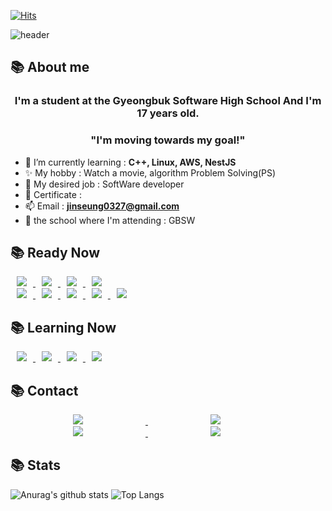 [![Hits](https://hits.seeyoufarm.com/api/count/incr/badge.svg?url=https%3A%2F%2Fgithub.com%2Fjinseung0327&count_bg=%23514FB4&title_bg=%233B34C4&icon=github.svg&icon_color=%23ABA0D0&title=Github&edge_flat=true)](https://hits.seeyoufarm.com)

![header](https://capsule-render.vercel.app/api?type=shark&color=auto&height=250&section=header&text=Jinseung's%20GitHub&fontSize=70&animation=scaleIn)

## 📚 About me
<h3 align="center">I'm a student at the Gyeongbuk Software High School And I'm 17 years old.</h3>
<h3 align="center">"I'm moving towards my goal!"</h3>

- 🌱 I’m currently learning : **C++, Linux, AWS, NestJS**
- ✨ My hobby : Watch a movie, algorithm Problem Solving(PS)
- 🧨 My desired job : SoftWare developer
- 📝 Certificate :
- 📫 Email : **jinseung0327@gmail.com**
- 🏫 the school where I'm attending : GBSW



## 📚 Ready Now



<a href="">
    <img 
        src="https://img.shields.io/badge/-C-blue?style-flat-square&logo=c&oColor=white"
        style="height : auto; margin-left : 10px; margin-right : 10px;"/>
</a>


<a href="">
    <img 
        src="https://img.shields.io/badge/-Linux-white?style-flat-square&logo=Linux&logoColor=yellow" 
        style="height : auto; margin-left : 10px; margin-right : 10px;"/>
</a>

<a href="">
    <img 
        src="https://img.shields.io/badge/-AmazonAWS-critical?style-flat-square&logo=amazonaws&logoColor=white"
        style="height : auto; margin-left : 10px; margin-right : 10px;"/>
</a>
<a href="">
    <img 
        src="https://img.shields.io/badge/-NodeJs-yellow?style-flat-square&logo=nodedotjs&logoColor=black"
        style="height : auto; margin-left : 10px; margin-right : 10px;"/>
</a>
<br>
<a href="">
    <img 
        src="https://img.shields.io/badge/-Express-black?style-flat-square&logo=express&logoColor=white"
        style="height : auto; margin-left : 10px; margin-right : 10px;"/>
</a>

<a href="">
    <img 
        src="https://img.shields.io/badge/-HTML5-red?style-flat-square&logo=html5&logoColor=white"
        style="height : auto; margin-left : 10px; margin-right : 10px;"/>
</a>



<a href="">
    <img 
        src="https://img.shields.io/badge/-Java-inactive?style-flat-square&logo=java&logoColor=white"
        style="height : auto; margin-left : 10px; margin-right : 10px;"/>
</a>
<a href="">
    <img 
        src="https://img.shields.io/badge/-MySQL-blue?style-flat-square&logo=MySQL&logoColor=white"
        style="height : auto; margin-left : 10px; margin-right : 10px;"/>
</a>

<a href="">
    <img 
        src="https://img.shields.io/badge/-SQL Server-white?style-flat-square&logo=microsoftsqlserver&logoColor=black" 
        style="height : auto; margin-left : 10px; margin-right : 10px;"/>
</a>


## 📚 Learning Now

<a href="">
    <img 
        src="https://img.shields.io/badge/-C++-critical?style-flat-square&logo=cplusplus&oColor=white"
        style="height : auto; margin-left : 10px; margin-right : 10px;"/>
</a>

<a href="">
    <img 
        src="https://img.shields.io/badge/-Python-9cf?style-flat-square&logo=python&oColor=yellow"
        style="height : auto; margin-left : 10px; margin-right : 10px;"/>
</a>

<a href="">
    <img 
        src="https://img.shields.io/badge/-Javascript-yellow?style-flat-square&logo=javascript&logoColor=black"
        style="height : auto; margin-left : 10px; margin-right : 10px;"/>
</a>

<a href="">
    <img 
        src="https://img.shields.io/badge/-CSS3-informational?style-flat-square&logo=css3&logoColor=white"
        style="height : auto; margin-left : 10px; margin-right : 10px;"/>
</a>

## 📚 Contact 



<a href="https://www.instagram.com/wlstmd_/">
    <img 
        src="http://img.shields.io/badge/-Instagram-black?style=flat&logo=Instagram&link=https://www.instagram.com/wlstmd_/&logoColor=white"
        style="height : auto; margin-left : 100px; margin-right : 100px;"/>
</a>

<a href="https://twitter.com/jinseung0327">
    <img 
        src="https://img.shields.io/badge/-Twitter-inactive?stylefat&logo=Twitter&link=https://twitter.com/jinseung0327/&logoColor=blue"
        style="height : auto; margin-left : 100px; margin-right : 100px;"/>
</a>
<a href="https://discordapp.com/users/648462033775362061">
    <img 
        src="https://img.shields.io/badge/-Discord-blueviolet?stylefat&logo=Discord&link=https://discordapp.com/users/648462033775362061&logoColor=white"
        style="height : auto; margin-left : 100px; margin-right : 100px;"/>
</a>
<a href="https://www.facebook.com/profile.php?id=100053598187971&mibextid=ZbWKwL">
    <img 
        src="https://img.shields.io/badge/-facebook-blue?stylefat&logo=facebook&link=https://www.facebook.com/profile.php?id=100053598187971&mibextid=ZbWKwL&logoColor=white"
        style="height : auto; margin-left : 100px; margin-right : 100px;"/>
</a>


## 📚 Stats


![Anurag's github stats](https://github-readme-stats.vercel.app/api?username=jinseung0327&show_icons=true&theme=tokyonight) ![Top Langs]( https://github-readme-stats.vercel.app/api/top-langs/?username=jinseung0327&layout=compact&theme=tokyonight)

